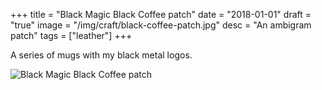 +++
title = "Black Magic Black Coffee patch"
date = "2018-01-01"
draft = "true"
image = "/img/craft/black-coffee-patch.jpg"
desc = "An ambigram patch"
tags = ["leather"]
+++

A series of mugs with my black metal logos.

![Black Magic Black Coffee patch](/img/craft/black-coffee-patch.jpg "Black Magic Black Coffee patch")
